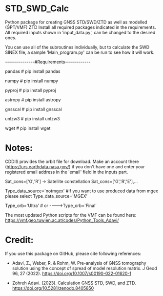 # STD_SWD_Calc
Python package for creating GNSS STD/SWD/ZTD as well as modelled (GPT/VMF) ZTD
Install all required packages indicated in the requirements.
All required inputs shown in 'input_data.py', can be changed to the desired ones.

You can use all of the subroutines individually, but to calculate the SWD SINEX file, a sample 'Main_program.py' can be run to see how it will work.


---------------#Requirements-------------

pandas      # pip install pandas

numpy       # pip install numpy

pyproj      # pip install pyproj

astropy     # pip install astropy

gnsscal     # pip install gnsscal

unlzw3      # pip install unlzw3

wget        # pip install wget

# Notes:

CDDIS provides the orbit file for download. Make an account there (https://urs.earthdata.nasa.gov/) if you don't have one and enter your registered email address in the 'email' field in the inputs part.


Sat_cons=['G','R'] -> Satellite constellation  Sat_cons=['G','R','E'],...


Type_data_source='notmgex'   #If you want to use produced data from mgex please select Type_data_source='MGEX'


Type_orb='Ultra'            # or ---->Type_orb='Final'


The most updated Python scripts for the VMF can be found here:
https://vmf.geo.tuwien.ac.at/codes/Python_Tools_Adavi/

# Credit:
If you use this package on GitHub, please cite following references:

- Adavi, Z., Weber, R. & Rohm, W. Pre-analysis of GNSS tomography solution using the concept of spread of model resolution matrix. J Geod 96, 27 (2022). https://doi.org/10.1007/s00190-022-01620-1


- Zohreh Adavi. (2023). Calculation GNSS STD, SWD, and ZTD. https://doi.org/10.5281/zenodo.8405850
